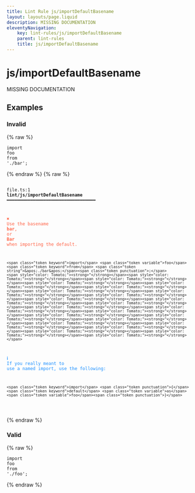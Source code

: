 ```yaml
---
title: Lint Rule js/importDefaultBasename
layout: layouts/page.liquid
description: MISSING DOCUMENTATION
eleventyNavigation:
	key: lint-rules/js/importDefaultBasename
	parent: lint-rules
	title: js/importDefaultBasename
---
```


# js/importDefaultBasename

MISSING DOCUMENTATION

<!-- EVERYTHING BELOW IS AUTOGENERATED. SEE SCRIPTS FOLDER FOR UPDATE SCRIPTS hash(c97237ca8e670d57248937959c3ba87a0cbb10cb) -->

## Examples
### Invalid
{% raw %}<pre class="language-text"><code class="language-text"><span class="token keyword">import</span> <span class="token variable">foo</span> <span class="token keyword">from</span> <span class="token string">&apos;./bar&apos;</span><span class="token punctuation">;</span></code></pre>{% endraw %}
{% raw %}<pre class="language-text"><code class="language-text">
 <span style="text-decoration-style: dotted;">file.ts:1</span> <strong>lint/js/importDefaultBasename</strong> ━━━━━━━━━━━━━━━━━━━━━━━━━━━━━━━━━━

  <strong><span style="color: Tomato;">✖ </span></strong><span style="color: Tomato;">Use the basename </span><span style="color: Tomato;"><strong>bar</strong></span><span style="color: Tomato;">, or </span><span style="color: Tomato;"><strong>Bar</strong></span><span style="color: Tomato;"> when importing the default.</span>

    <span class="token keyword">import</span> <span class="token variable">foo</span> <span class="token keyword">from</span> <span class="token string">&apos;./bar&apos;</span><span class="token punctuation">;</span>
    <span style="color: Tomato;"><strong>^</strong></span><span style="color: Tomato;"><strong>^</strong></span><span style="color: Tomato;"><strong>^</strong></span><span style="color: Tomato;"><strong>^</strong></span><span style="color: Tomato;"><strong>^</strong></span><span style="color: Tomato;"><strong>^</strong></span><span style="color: Tomato;"><strong>^</strong></span><span style="color: Tomato;"><strong>^</strong></span><span style="color: Tomato;"><strong>^</strong></span><span style="color: Tomato;"><strong>^</strong></span><span style="color: Tomato;"><strong>^</strong></span><span style="color: Tomato;"><strong>^</strong></span><span style="color: Tomato;"><strong>^</strong></span><span style="color: Tomato;"><strong>^</strong></span><span style="color: Tomato;"><strong>^</strong></span><span style="color: Tomato;"><strong>^</strong></span><span style="color: Tomato;"><strong>^</strong></span><span style="color: Tomato;"><strong>^</strong></span><span style="color: Tomato;"><strong>^</strong></span><span style="color: Tomato;"><strong>^</strong></span><span style="color: Tomato;"><strong>^</strong></span><span style="color: Tomato;"><strong>^</strong></span><span style="color: Tomato;"><strong>^</strong></span><span style="color: Tomato;"><strong>^</strong></span>

  <strong><span style="color: DodgerBlue;">ℹ </span></strong><span style="color: DodgerBlue;">If you really meant to use a named import, use the following:</span>

    <span class="token keyword">import</span> <span class="token punctuation">{</span><span class="token keyword">default</span> <span class="token variable">as</span> <span class="token variable">foo</span><span class="token punctuation">}</span>

</code></pre>{% endraw %}
### Valid
{% raw %}<pre class="language-text"><code class="language-text"><span class="token keyword">import</span> <span class="token variable">foo</span> <span class="token keyword">from</span> <span class="token string">&apos;./foo&apos;</span><span class="token punctuation">;</span></code></pre>{% endraw %}
